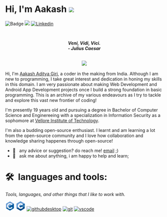 # Hi, I'm Aakash <img src="https://media.giphy.com/media/hvRJCLFzcasrR4ia7z/giphy.gif" width=25> 

![Badge](https://visitor-counter-badge.vercel.app/api/acashgirii/acashgirii) <a href="https://www.github.com/acashgirii" target="_blank" rel="noreferrer"><img
src="https://img.shields.io/github/followers/acashgirii?logo=github&style=for-the-badge&color=0891b2&labelColor=1c1917" /></a>
[![Linkedin](https://img.shields.io/static/v1?label=&message=Linkedin&color=0E7FBF&&&style=flat&logo=linkedin&logoColor=white)](https://www.linkedin.com/in/aakash-aditya-giri-0b3a6a217/)


<br />
</h1>

<p align='center'><em><b>Veni, Vidi, Vici.</b></em>
<br/>
 <em><b>- Julius Caesar</b></em>
<br><br/>

<p align="center">
  <a href="https://github.com/DenverCoder1/readme-typing-svg"><img src="https://readme-typing-svg.herokuapp.com?lines=Computer+Science+Student;Tech%20Enthusiast;Bibliophile;Always%20learning%20new%20things;Evolving;Perfecting&center=true&width=500&height=50"></a>
</p>

Hi, I'm [Aakash Aditya Giri](https://github.com/acashgirii), a coder in the making from India. Although I am new to programming, I take great interest and dedication in honing my skills in this domain. I am very passionate about making Web Development and Android App Development projects once I build a strong foundation in basic programming. This is an archive of my various endeavours as I try to tackle and explore this vast new frontier of coding!

I'm presently 19 years old and pursuing a degree in Bachelor of Computer Science and Enginereeing with a specialization in Information Security as a sophomore at [Vellore Institute of Technology]("https://vit.ac.in/"). 

I'm also a budding open-source enthusiast. I learnt and am learning a lot from the open-source community and I love how collaboration and knowledge sharing happenes through open-source!
              
- 💼 &nbsp; any advice or suggestion? do reach me! [email](mailto:aakashgirisc01@gmail.com) ;)
- 💬 &nbsp; ask me about anything, i am happy to help and learn;

# 🛠 **&nbsp;languages and tools:** 
<i>Tools, languages, and other things that I like to work with.</i> 

<a href="https://docs.microsoft.com/en-us/cpp/?view=msvc-170" target="_blank" rel="noreferrer"><img src="https://raw.githubusercontent.com/devicons/devicon/master/icons/c/c-original.svg" height="30" alt="C" /></a>
<a href="https://docs.microsoft.com/en-us/cpp/?view=msvc-170" target="_blank" rel="noreferrer"><img src="https://raw.githubusercontent.com/devicons/devicon/master/icons/cplusplus/cplusplus-original.svg" height="30" alt="C++" /></a>
<a href="https://desktop.github.com/" target="_blank" rel="noreferrer"><img src="https://avatars.githubusercontent.com/u/13171334?s=200&v=4" height="30" alt="githubdesktop" /></a>
<a href="https://git-scm.com/" target="_blank" rel="noreferrer"><img src="https://www.vectorlogo.zone/logos/git-scm/git-scm-icon.svg" height="30" alt="git" /></a>
<a href="https://code.visualstudio.com/" target="_blank" rel="noreferrer"><img src="https://upload.wikimedia.org/wikipedia/commons/thumb/9/9a/Visual_Studio_Code_1.35_icon.svg/1024px-Visual_Studio_Code_1.35_icon.svg.png" height="30" alt="vscode" /></a>


<br>
